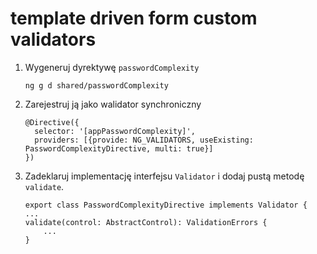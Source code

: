# template driven form custom validators

1. Wygeneruj dyrektywę `passwordComplexity`
    ```
    ng g d shared/passwordComplexity
    ```
1. Zarejestruj ją jako walidator synchroniczny
    ```
    @Directive({
      selector: '[appPasswordComplexity]',
      providers: [{provide: NG_VALIDATORS, useExisting: PasswordComplexityDirective, multi: true}]
    })
    ```
1. Zadeklaruj implementację interfejsu `Validator` i dodaj pustą metodę `validate`.
    ```
    export class PasswordComplexityDirective implements Validator {
    ...
    validate(control: AbstractControl): ValidationErrors {
        ...
    }
    ```